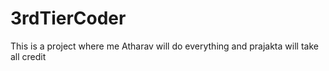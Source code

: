 # 3rdTierCoder

This is a project where me Atharav will do everything and prajakta will take all credit
